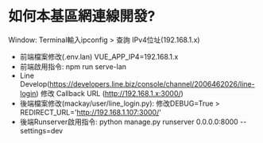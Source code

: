 # 如何本基區網連線開發?

Window: Terminal輸入ipconfig > 查詢 IPv4位址(192.168.1.x)

* 前端檔案修改(.env.lan) VUE_APP_IP4=192.168.1.x
* 前端啟用指令: npm run serve-lan
* Line Develop(https://developers.line.biz/console/channel/2006462026/line-login) 修改 Callback URL (http://192.168.1.x:3000/)
* 後端檔案修改(mackay/user/line_login.py): 修改DEBUG=True > REDIRECT_URL='http://192.168.1.107:3000/'
* 後端Runserver啟用指令: python manage.py runserver 0.0.0.0:8000 --settings=dev
